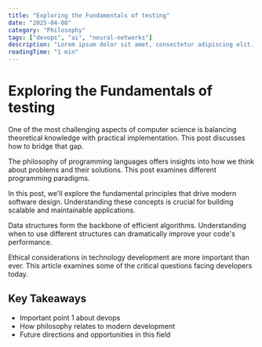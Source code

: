 ```yaml
---
title: "Exploring the Fundamentals of testing"
date: "2025-04-08"
category: "Philosophy"
tags: ["devops", "ai", "neural-networks"]
description: "Lorem ipsum dolor sit amet, consectetur adipiscing elit. Sed efficitur nunc vel eros tincidunt, id fringilla justo tinci..."
readingTime: "1 min"
---
```


# Exploring the Fundamentals of testing

One of the most challenging aspects of computer science is balancing theoretical knowledge with practical implementation. This post discusses how to bridge that gap.

The philosophy of programming languages offers insights into how we think about problems and their solutions. This post examines different programming paradigms.

In this post, we'll explore the fundamental principles that drive modern software design. Understanding these concepts is crucial for building scalable and maintainable applications.

Data structures form the backbone of efficient algorithms. Understanding when to use different structures can dramatically improve your code's performance.

Ethical considerations in technology development are more important than ever. This article examines some of the critical questions facing developers today.

## Key Takeaways

- Important point 1 about devops
- How philosophy relates to modern development
- Future directions and opportunities in this field
